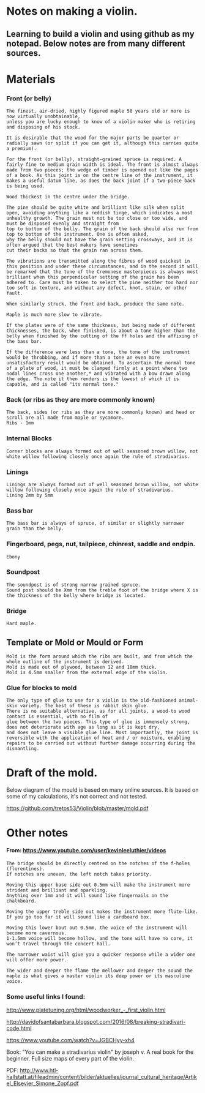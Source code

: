# Notes on making a violin.

## Learning to build a violin and using github as my notepad. Below notes are from many different sources.

# Materials

### Front (or belly)

```
The finest, air-dried, highly figured maple 50 years old or more is now virtually unobtainable, 
unless you are lucky enough to know of a violin maker who is retiring and disposing of his stock.

It is desirable that the wood for the major parts be quarter or radially sawn (or split if you can get it, although this carries quite a premium).

For the front (or belly), straight-grained spruce is required. A fairly fine to medium grain width is ideal. The front is almost always made from two pieces; the wedge of timber is opened out like the pages of a book. As this joint is on the centre line of the instrument, it makes a useful datum line, as does the back joint if a two-piece back is being used.

Wood thickest in the centre under the bridge.

The pine should be quite white and brilliant like silk when split open, avoiding anything like a reddish tinge, which indicates a most unhealthy growth. The grain must not be too close or too wide, and must be disposed evenly and straight from
top to bottom of the belly. The grain of the back should also run from top to bottom of the instrument. One is often asked,
why the belly should not have the grain setting crossways, and it is often argued that the best makers have sometimes
cut their backs so that the grain ran across them.

The vibrations are transmitted along the fibres of wood quickest in this position and under these circumstances, and in the second it will be remarked that the tone of the Cremonese masterpieces is always most brilliant when this perpendicular setting of the grain has been adhered to. Care must be taken to select the pine neither too hard nor too soft in texture, and without any defect, knot, stain, or other fault.

When similarly struck, the front and back, produce the same note.

Maple is much more slow to vibrate.

If the plates were of the same thickness, but being made of different thicknesses, the back, when finished, is about a tone higher than the belly when finished by the cutting of the ff holes and the affixing of the bass bar.

If the difference were less than a tone, the tone of the instrument would be throbbing, and if more than a tone an even more unsatisfactory result would be obtained. To ascertain the normal tone of a plate of wood, it must be clamped firmly at a point where two nodal lines cross one another,* and vibrated with a bow drawn along the edge. The note it then renders is the lowest of which it is capable, and is called "its normal tone."
```

### Back (or ribs as they are more commonly known)

```
The back, sides (or ribs as they are more commonly known) and head or scroll are all made from maple or sycamore.
Ribs - 1mm
```

### Internal Blocks

```
Corner blocks are always formed out of well seasoned brown willow, not white willow following closely once again the rule of stradivarius.
```

### Linings

```
Linings are always formed out of well seasoned brown willow, not white willow following closely once again the rule of stradivarius.
Lining 2mm by 5mm
```

### Bass bar

```
The bass bar is always of spruce, of similar or slightly narrower grain than the belly.
```

### Fingerboard, pegs, nut, tailpiece, chinrest, saddle and endpin.

```
Ebony
```

### Soundpost

```
The soundpost is of strong narrow grained spruce.
Sound post should be Xmm from the treble foot of the bridge where X is the thickness of the belly where bridge is located.
```

### Bridge

```
Hard maple. 
```


## Template or Mold or Mould or Form

```
Mold is the form around which the ribs are built, and from which the whole outline of the instrument is derived.
Mold is made out of plywood, between 12 and 18mm thick.
Mold is 4.5mm smaller from the external edge of the violin.
```

### Glue for blocks to mold

```
The only type of glue to use for a violin is the old-fashioned animal-skin variety. The best of these is rabbit skin glue.
There is no suitable alternative, as for all joints, a wood-to wood contact is essential, with no film of
glue between the two pieces. This type of glue is immensely strong, does not deteriorate with age as long as it is kept dry,
and does not leave a visible glue line. Most importantly, the joint is reversible with the application of heat and / or moisture, enabling repairs to be carried out without further damage occurring during the dismantling.
```

# Draft of the mold. 

Below diagram of the mould is based on many online sources. It is based on some of my calculations, it's not correct and not tested.

https://github.com/tretos53/Violin/blob/master/mold.pdf


# Other notes

#### From: https://www.youtube.com/user/kevinleeluthier/videos

```
The bridge should be directly centred on the notches of the f-holes (florentines). 
If notches are uneven, the left notch takes priority.

Moving this upper base side out 0.5mm will make the instrument more strident and brilliant and sparkling. 
Anything over 1mm and it will sound like fingernails on the chalkboard.

Moving the upper treble side out makes the instrument more flute-like. 
If you go too far it will sound like a cardboard box.

Moving this lower bout out 0.5mm, the voice of the instrument will become more cavernous.
1-1.5mm voice will become hollow, and the tone will have no core, it won’t travel through the concert hall.

The narrower waist will give you a quicker response while a wider one will offer more power.

The wider and deeper the flame the mellower and deeper the sound the maple is what gives a master violin its deep power or its masculine voice.
```

### Some useful links I found:

http://www.platetuning.org/html/woodworker_-_first_violin.html

http://davidofsantabarbara.blogspot.com/2016/08/breaking-stradivari-code.html

https://www.youtube.com/watch?v=JGBCHyy-xh4

Book: "You can make a stradivarius violin" by joseph v. A real book for the beginner. Full size maps of every part of the violin.

PDF: http://www.htl-hallstatt.at/fileadmin/content/bilder/aktuelles/journal_cultural_heritage/Artikel_Elsevier_Simone_Zopf.pdf
